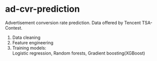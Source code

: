 # ad-cvr-prediction
Advertisement conversion rate prediction.
Data offered by Tencent TSA-Contest.

1. Data cleaning<br>
2. Feature engineering<br>
3. Training models: <br>
Logistic regression, Random forests, Gradient boosting(XGBoost)
